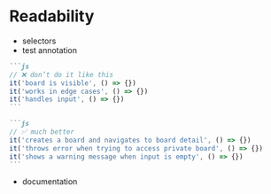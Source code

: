 # Readability

- selectors
- test annotation

````md magic-move
```js
// ❌ don’t do it like this
it('board is visible', () => {})
it('works in edge cases', () => {})
it('handles input', () => {})
```

```js
// ✅ much better
it('creates a board and navigates to board detail', () => {})
it('throws error when trying to access private board', () => {})
it('shows a warning message when input is empty', () => {})
```
````
- documentation

<style>
.slidev-layout li {
  font-size: 1.7rem;
}
.slidev-layout ul {
  padding-top: 10px
}
</style>

<!--
- why readability - because when you write a complex test that does a very complex thing and it finally passes, it feels like a victory. until you need to open that test again and debug what’s wrong. there’s a reason why developer have peer reviews and focus on writing good code - no one wants to refactor or add functionality to garbage code, because they are afraid something will break
- selectors can be a big part of readability
- approaches
  - data-id
  - accessibility selectors
  - everything else
  - you can combine approaches, it’s fine

- why readability - ultimately readability is about being able to do things around a project fast, so by providing good documentation you can help that a lot
### documentation
Usually the documentation contains 3 important parts:
- installation of the projects
- explanations, recommendations, examples
- pull request rules (these can be added to the platform you use)
-->
